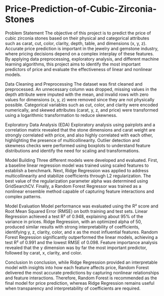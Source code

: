 # Price-Prediction-of-Cubic-Zirconia-Stones

Problem Statement
The objective of this project is to predict the price of cubic zirconia stones based on their physical and categorical attributes such as carat, cut, color, clarity, depth, table, and dimensions (x, y, z). Accurate price prediction is important in the jewelry and gemstone industry, where pricing decisions depend on a complex interplay of these features. By applying data preprocessing, exploratory analysis, and different machine learning algorithms, this project aims to identify the most important predictors of price and evaluate the effectiveness of linear and nonlinear models.

Data Cleaning and Preprocessing
The dataset was first cleaned and preprocessed. An unnecessary column was dropped, missing values in the depth attribute were imputed with the mean, and invalid rows with zero values for dimensions (x, y, z) were removed since they are not physically possible. Categorical variables such as cut, color, and clarity were encoded numerically, and skewed attributes (carat, y, z, and price) were transformed using a logarithmic transformation to reduce skewness.

Exploratory Data Analysis (EDA)
Exploratory analysis using pairplots and a correlation matrix revealed that the stone dimensions and carat weight are strongly correlated with price, and also highly correlated with each other, highlighting the presence of multicollinearity. Outlier detection and skewness checks were performed using boxplots to understand feature distributions and identify the need for scaling and transformations.

Model Building
Three different models were developed and evaluated. First, a baseline linear regression model was trained using scaled features to establish a benchmark. Next, Ridge Regression was applied to address multicollinearity and stabilize coefficients through L2 regularization. The best value of the regularization parameter alpha was determined using GridSearchCV. Finally, a Random Forest Regressor was trained as a nonlinear ensemble method capable of capturing feature interactions and complex patterns.

Model Evaluation
Model performance was evaluated using the R² score and Root Mean Squared Error (RMSE) on both training and test sets. Linear Regression achieved a test R² of 0.948, explaining about 95% of the variance in prices. Ridge Regression, with an optimized alpha of 50, produced similar results with strong interpretability of coefficients, identifying y, z, clarity, color, and x as the most influential features. Random Forest Regression significantly outperformed the linear models, achieving a test R² of 0.991 and the lowest RMSE of 0.098. Feature importance analysis revealed that the y dimension was by far the most important predictor, followed by carat, x, clarity, and color.

Conclusion
In conclusion, while Ridge Regression provided an interpretable model with insights into how each feature affects price, Random Forest delivered the most accurate predictions by capturing nonlinear relationships and feature interactions. Therefore, Random Forest is recommended as the final model for price prediction, whereas Ridge Regression remains useful when transparency and interpretability of coefficients are required.

